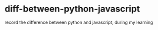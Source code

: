 # diff-between-python-javascript
record the difference between python and javascript, during my learning
